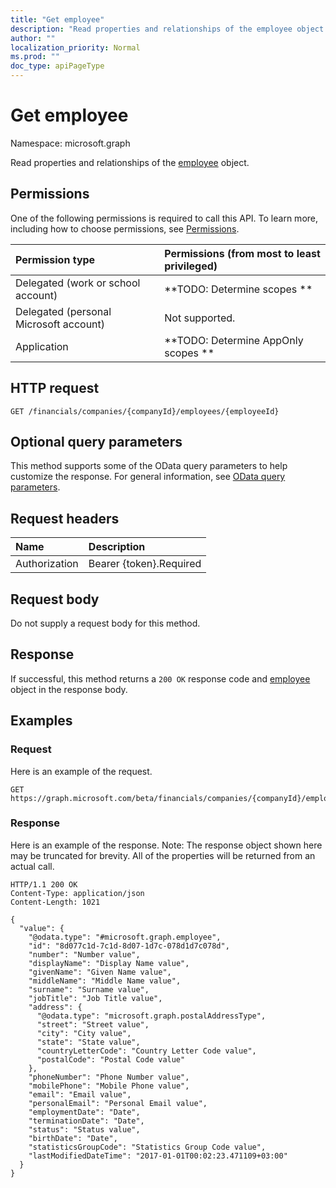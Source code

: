 ```yaml
---
title: "Get employee"
description: "Read properties and relationships of the employee object."
author: ""
localization_priority: Normal
ms.prod: ""
doc_type: apiPageType
---
```


# Get employee

Namespace: microsoft.graph

Read properties and relationships of the [employee](../resources/employee.md) object.

## Permissions
One of the following permissions is required to call this API. To learn more, including how to choose permissions, see [Permissions](/concepts/permissions-reference.md).

|Permission type|Permissions (from most to least privileged)|
|:---|:---|
|Delegated (work or school account)|**TODO: Determine scopes **|
|Delegated (personal Microsoft account)|Not supported.|
|Application|**TODO: Determine AppOnly scopes **|

## HTTP request
<!-- {
  "blockType": "ignored"
}
-->
``` http
GET /financials/companies/{companyId}/employees/{employeeId}
```

## Optional query parameters
This method supports some of the OData query parameters to help customize the response. For general information, see [OData query parameters](/graph/query-parameters).

## Request headers
|Name|Description|
|:---|:---|
|Authorization|Bearer {token}.Required|

## Request body
Do not supply a request body for this method.

## Response
If successful, this method returns a `200 OK` response code and [employee](../resources/employee.md) object in the response body.

## Examples

### Request
Here is an example of the request.
<!-- {
  "blockType": "request",
  "name": "get_employee"
}
-->
``` http
GET https://graph.microsoft.com/beta/financials/companies/{companyId}/employees/{employeeId}
```

### Response
Here is an example of the response. Note: The response object shown here may be truncated for brevity. All of the properties will be returned from an actual call.
<!-- {
  "blockType": "response",
  "truncated": true,
  "@odata.type": "microsoft.graph.employee"
}
-->
``` http
HTTP/1.1 200 OK
Content-Type: application/json
Content-Length: 1021

{
  "value": {
    "@odata.type": "#microsoft.graph.employee",
    "id": "8d077c1d-7c1d-8d07-1d7c-078d1d7c078d",
    "number": "Number value",
    "displayName": "Display Name value",
    "givenName": "Given Name value",
    "middleName": "Middle Name value",
    "surname": "Surname value",
    "jobTitle": "Job Title value",
    "address": {
      "@odata.type": "microsoft.graph.postalAddressType",
      "street": "Street value",
      "city": "City value",
      "state": "State value",
      "countryLetterCode": "Country Letter Code value",
      "postalCode": "Postal Code value"
    },
    "phoneNumber": "Phone Number value",
    "mobilePhone": "Mobile Phone value",
    "email": "Email value",
    "personalEmail": "Personal Email value",
    "employmentDate": "Date",
    "terminationDate": "Date",
    "status": "Status value",
    "birthDate": "Date",
    "statisticsGroupCode": "Statistics Group Code value",
    "lastModifiedDateTime": "2017-01-01T00:02:23.471109+03:00"
  }
}
```

